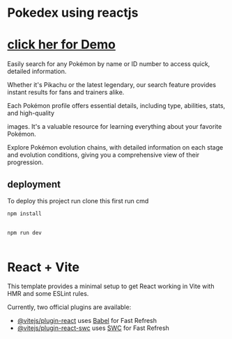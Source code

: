 
# Pokedex using reactjs
# [click her for Demo](https://pawan-r4ju.github.io/Pokedex_Reactjs/)

Easily search for any Pokémon by name or ID number to access quick, detailed information. 

Whether it's Pikachu or the latest legendary, our search feature provides instant results for fans and 
trainers alike. 

Each Pokémon profile offers essential details, including type, abilities, stats, and high-quality 

images. It's a valuable resource for learning everything about your favorite Pokémon.

Explore Pokémon evolution chains, with detailed information on each stage and evolution conditions, 
giving you a comprehensive view of their progression.







## deployment


To deploy this project run
clone this first
run cmd
```bash 
npm install
  
```
```bash 
npm run dev
  
```


# React + Vite

This template provides a minimal setup to get React working in Vite with HMR and some ESLint rules.

Currently, two official plugins are available:

- [@vitejs/plugin-react](https://github.com/vitejs/vite-plugin-react/blob/main/packages/plugin-react/README.md) uses [Babel](https://babeljs.io/) for Fast Refresh
- [@vitejs/plugin-react-swc](https://github.com/vitejs/vite-plugin-react-swc) uses [SWC](https://swc.rs/) for Fast Refresh
